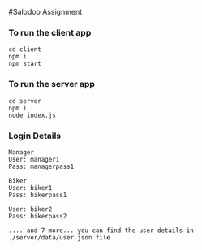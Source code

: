 #Salodoo Assignment

### To run the client app
```
cd client
npm i
npm start
```


### To run the server app
```
cd server
npm i
node index.js
```
### Login Details
```
Manager
User: manager1
Pass: managerpass1

Biker
User: biker1
Pass: bikerpass1

User: biker2
Pass: bikerpass2

.... and 7 more... you can find the user details in ./server/data/user.json file

```
